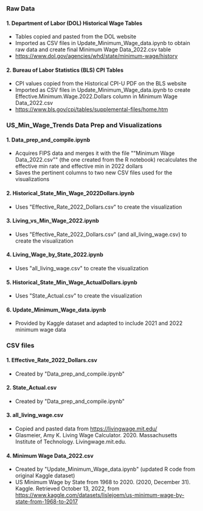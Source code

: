 ### Raw Data
#### 1. Department of Labor (DOL) Historical Wage Tables
- Tables copied and pasted from the DOL website
- Imported as CSV files in Update_Minimum_Wage_data.ipynb to obtain raw data and create final Minimum Wage Data_2022.csv table
- https://www.dol.gov/agencies/whd/state/minimum-wage/history

#### 2. Bureau of Labor Statistics (BLS) CPI Tables
- CPI values copied from the Historical CPI-U PDF on the BLS website
- Imported as CSV files in Update_Minimum_Wage_data.ipynb to create Effective.Minimum.Wage.2022.Dollars column in Minimum Wage Data_2022.csv
- https://www.bls.gov/cpi/tables/supplemental-files/home.htm

### US_Min_Wage_Trends Data Prep and Visualizations
#### 1. Data_prep_and_compile.ipynb
- Acquires FIPS data and merges it with the file ""Minimum Wage Data_2022.csv"" (the one created from the R notebook) recalculates the effective min rate and effective min in 2022 dollars
- Saves the pertinent columns to two new CSV files used for the visualizations
	
#### 2. Historical_State_Min_Wage_2022Dollars.ipynb
- Uses "Effective_Rate_2022_Dollars.csv" to create the visualization
	
#### 3. Living_vs_Min_Wage_2022.ipynb
- Uses "Effective_Rate_2022_Dollars.csv" (and all_living_wage.csv) to create the visualization

#### 4. Living_Wage_by_State_2022.ipynb
- Uses "all_living_wage.csv" to create the visualization
	
#### 5. Historical_State_Min_Wage_ActualDollars.ipynb
- Uses "State_Actual.csv" to create the visualization

#### 6. Update_Minimum_Wage_data.ipynb
- Provided by Kaggle dataset and adapted to include 2021 and 2022 minimum wage data
	
### CSV files
#### 1. Effective_Rate_2022_Dollars.csv
- Created by "Data_prep_and_compile.ipynb"

#### 2. State_Actual.csv
- Created by "Data_prep_and_compile.ipynb"

#### 3. all_living_wage.csv
- Copied and pasted data from https://livingwage.mit.edu/
- Glasmeier, Amy K. Living Wage Calculator. 2020. Massachusetts Institute of Technology. Livingwage.mit.edu.

#### 4. Minimum Wage Data_2022.csv
- Created by "Update_Minimum_Wage_data.ipynb" (updated R code from original Kaggle dataset)
- US Minimum Wage by State from 1968 to 2020. (2020, December 31). Kaggle. Retrieved October 13, 2022, from https://www.kaggle.com/datasets/lislejoem/us-minimum-wage-by-state-from-1968-to-2017
